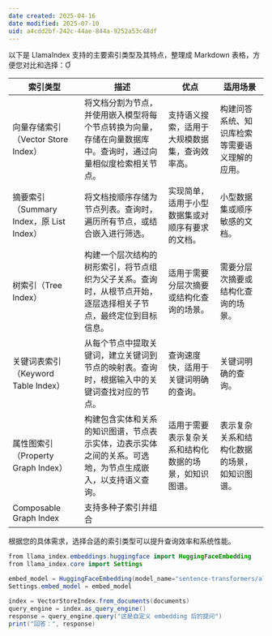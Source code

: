 ```yaml
---
date created: 2025-04-16
date modified: 2025-07-10
uid: a4cdd2bf-242c-44ae-844a-9252a53c48df
---
```


以下是 LlamaIndex 支持的主要索引类型及其特点，整理成 Markdown 表格，方便您对比和选择：

| 索引类型                             | 描述                                                       | 优点                          | 适用场景                    |
| -------------------------------- | -------------------------------------------------------- | --------------------------- | ----------------------- |
| 向量存储索引（Vector Store Index）| 将文档分割为节点，并使用嵌入模型将每个节点转换为向量，存储在向量数据库中。查询时，通过向量相似度检索相关节点。| 支持语义搜索，适用于大规模数据集，查询效率高。| 构建问答系统、知识库检索等需要语义理解的应用。|
| 摘要索引（Summary Index，原 List Index）| 将文档按顺序存储为节点列表。查询时，遍历所有节点，或结合嵌入进行筛选。| 实现简单，适用于小型数据集或对顺序有要求的文档。| 小型数据集或顺序敏感的文档。|
| 树索引（Tree Index）| 构建一个层次结构的树形索引，将节点组织为父子关系。查询时，从根节点开始，逐层选择相关子节点，最终定位到目标信息。| 适用于需要分层次摘要或结构化查询的场景。| 需要分层次摘要或结构化查询的场景。|
| 关键词表索引（Keyword Table Index）| 从每个节点中提取关键词，建立关键词到节点的映射表。查询时，根据输入中的关键词查找对应的节点。| 查询速度快，适用于关键词明确的查询。| 关键词明确的查询。|
| 属性图索引（Property Graph Index）| 构建包含实体和关系的知识图谱，节点表示实体，边表示实体之间的关系。可选地，为节点生成嵌入，以支持语义查询。| 适用于需要表示复杂关系和结构化数据的场景，如知识图谱。| 表示复杂关系和结构化数据的场景，如知识图谱。|
| Composable Graph Index           | 支持多种子索引并组合                                               |                             |                         |

根据您的具体需求，选择合适的索引类型可以提升查询效率和系统性能。

```Java
from llama_index.embeddings.huggingface import HuggingFaceEmbedding
from llama_index.core import Settings

embed_model = HuggingFaceEmbedding(model_name="sentence-transformers/all-MiniLM-L6-v2")
Settings.embed_model = embed_model

index = VectorStoreIndex.from_documents(documents)
query_engine = index.as_query_engine()
response = query_engine.query("这是自定义 embedding 后的提问")
print("回答：", response)

```
